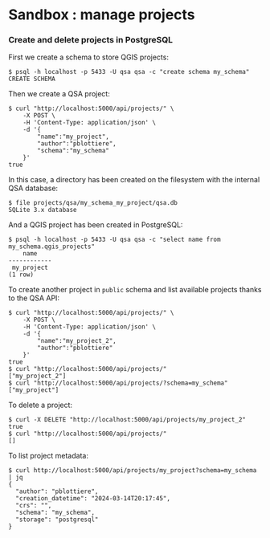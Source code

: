 # Sandbox : manage projects

### Create and delete projects in PostgreSQL

First we create a schema to store QGIS projects:

```` shell
$ psql -h localhost -p 5433 -U qsa qsa -c "create schema my_schema"
CREATE SCHEMA
````

Then we create a QSA project:

```` shell
$ curl "http://localhost:5000/api/projects/" \
    -X POST \
    -H 'Content-Type: application/json' \
    -d '{
        "name":"my_project",
        "author":"pblottiere",
        "schema":"my_schema"
    }'
true
````

In this case, a directory has been created on the filesystem with the internal
QSA database:

```` shell
$ file projects/qsa/my_schema_my_project/qsa.db
SQLite 3.x database
````

And a QGIS project has been created in PostgreSQL:

```` shell
$ psql -h localhost -p 5433 -U qsa qsa -c "select name from my_schema.qgis_projects"
    name
------------
 my_project
(1 row)
````

To create another project in `public` schema and list available projects thanks
to the QSA API:

```` shell
$ curl "http://localhost:5000/api/projects/" \
    -X POST \
    -H 'Content-Type: application/json' \
    -d '{
        "name":"my_project_2",
        "author":"pblottiere"
    }'
true
$ curl "http://localhost:5000/api/projects/"
["my_project_2"]
$ curl "http://localhost:5000/api/projects/?schema=my_schema"
["my_project"]
````

To delete a project:

```` shell
$ curl -X DELETE "http://localhost:5000/api/projects/my_project_2"
true
$ curl "http://localhost:5000/api/projects/"
[]
````

To list project metadata:

```` shell
$ curl http://localhost:5000/api/projects/my_project?schema=my_schema | jq
{
  "author": "pblottiere",
  "creation_datetime": "2024-03-14T20:17:45",
  "crs": "",
  "schema": "my_schema",
  "storage": "postgresql"
}
````
